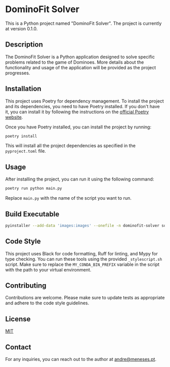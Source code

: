 # DominoFit Solver

This is a Python project named "DominoFit Solver". The project is currently at version 0.1.0.

## Description

The DominoFit Solver is a Python application designed to solve specific problems related to the game of Dominoes. More details about the functionality and usage of the application will be provided as the project progresses.

## Installation

This project uses Poetry for dependency management. To install the project and its dependencies, you need to have Poetry installed. If you don't have it, you can install it by following the instructions on the [official Poetry website](https://python-poetry.org/docs/#installation).

Once you have Poetry installed, you can install the project by running:

```bash
poetry install
```

This will install all the project dependencies as specified in the `pyproject.toml` file.

## Usage

After installing the project, you can run it using the following command:

```bash
poetry run python main.py
```

Replace `main.py` with the name of the script you want to run.

## Build Executable

```bash
pyinstaller --add-data 'images:images' --onefile -n dominofit-solver source/main.py
```

## Code Style

This project uses Black for code formatting, Ruff for linting, and Mypy for type checking. You can run these tools using the provided `_stylescript.sh` script. Make sure to replace the `MY_CONDA_BIN_PREFIX` variable in the script with the path to your virtual environment.

## Contributing

Contributions are welcome. Please make sure to update tests as appropriate and adhere to the code style guidelines.

## License

[MIT](https://choosealicense.com/licenses/mit/)

## Contact

For any inquiries, you can reach out to the author at andre@meneses.pt.
